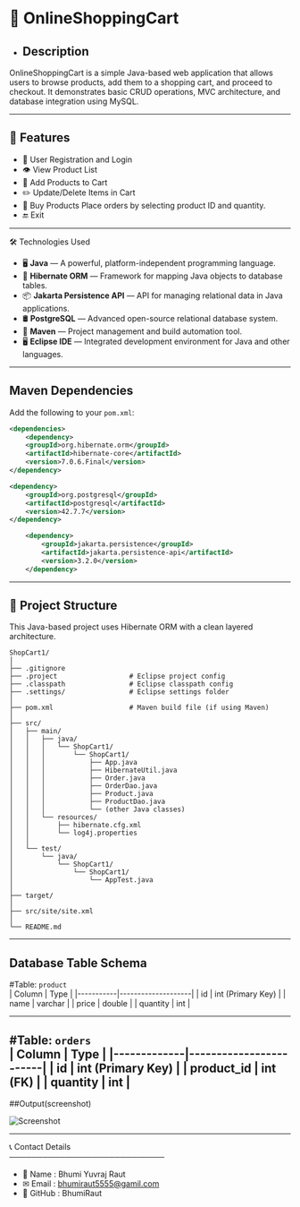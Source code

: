 # 🛒 OnlineShoppingCart

- ##  Description

OnlineShoppingCart is a simple Java-based web application that allows users to browse products, add them to a shopping cart, and proceed to checkout. It demonstrates basic CRUD operations, MVC architecture, and database integration using MySQL.

---
## 🚀 Features

- 🔐  User Registration and Login
- 👁️ View Product List
- 🛒 Add Products to Cart
- ✏️ Update/Delete Items in Cart
- 🧰 Buy Products Place orders by selecting product ID and quantity.
- 🔚 Exit
---
 🛠️ Technologies Used

     
- 🖥️ **Java** — A powerful, platform-independent programming language.  
- 🌿 **Hibernate ORM** — Framework for mapping Java objects to database tables.  
- 📦 **Jakarta Persistence API** — API for managing relational data in Java applications.  
- 🛢️ **PostgreSQL** — Advanced open-source relational database system.  
- 🧰 **Maven** — Project management and build automation tool.  
- 🖥️ **Eclipse IDE** — Integrated development environment for Java and other languages.                  
---
##  Maven Dependencies

Add the following to your `pom.xml`:

```xml
<dependencies>
    <dependency>
    <groupId>org.hibernate.orm</groupId>
    <artifactId>hibernate-core</artifactId>
    <version>7.0.6.Final</version>
</dependency>

<dependency>
    <groupId>org.postgresql</groupId>
    <artifactId>postgresql</artifactId>
    <version>42.7.7</version>
</dependency>

    <dependency>
        <groupId>jakarta.persistence</groupId>
        <artifactId>jakarta.persistence-api</artifactId>
        <version>3.2.0</version>
    </dependency>
```
---
## 📁 Project Structure

This Java-based project uses Hibernate ORM with a clean layered architecture.

```plaintext
ShopCart1/
│
├── .gitignore
├── .project                  # Eclipse project config
├── .classpath                # Eclipse classpath config
├── .settings/                # Eclipse settings folder
│
├── pom.xml                   # Maven build file (if using Maven)
│
├── src/
│   ├── main/
│   │   ├── java/
│   │   │   └── ShopCart1/
│   │   │       └── ShopCart1/
│   │   │           ├── App.java
│   │   │           ├── HibernateUtil.java
│   │   │           ├── Order.java
│   │   │           ├── OrderDao.java
│   │   │           ├── Product.java
│   │   │           ├── ProductDao.java
│   │   │           └── (other Java classes)
│   │   └── resources/
│   │       ├── hibernate.cfg.xml
│   │       └── log4j.properties
│   │
│   └── test/
│       └── java/
│           └── ShopCart1/
│               └── ShopCart1/
│                   └── AppTest.java
│
├── target/                  
│
├── src/site/site.xml         
│
└── README.md                 
```
---


## Database Table Schema

#Table: `product`  
| Column    | Type               |
|-----------|--------------------|
| id        | int (Primary Key)  |
| name      | varchar            |
| price     | double             |
| quantity  | int                |

---

#Table: `orders`  
| Column      | Type                   |
|-------------|------------------------|
| id          | int (Primary Key)      |
| product_id  | int (FK)               |
| quantity    | int                    |
---
##Output(screenshot)

![Screenshot](images/14.png)

----

📞 Contact Details  
────────────────────────────  
- 👤 Name   : Bhumi Yuvraj Raut 
- ✉ Email  : bhumiraut5555@gamil.com 
- 🐙 GitHub : BhumiRaut
